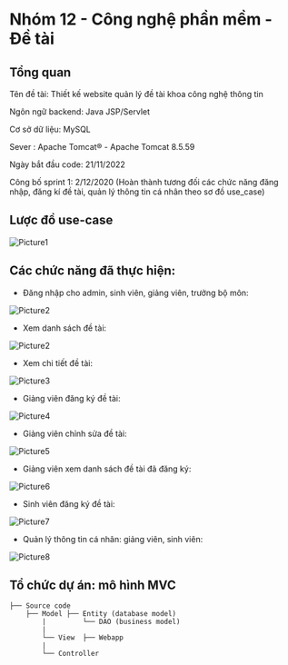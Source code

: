 # Nhóm 12 - Công nghệ phần mềm - Đề tài

## Tổng quan

Tên đề tài: Thiết kế website quản lý đề tài khoa công nghệ thông tin

Ngôn ngữ backend: Java JSP/Servlet

Cơ sở dữ liệu: MySQL

Sever : Apache Tomcat® - Apache Tomcat 8.5.59

Ngày bắt đầu code: 21/11/2022

Công bố sprint 1: 2/12/2020 (Hoàn thành tương đối các chức năng đăng nhập, đăng kí đề tài, quản lý thông tin cá nhân theo sơ đồ use_case)

## Lược đồ use-case
![Picture1](https://user-images.githubusercontent.com/94773081/205356032-8daf6d26-1237-4bb0-8849-236ea36ade22.png)

## Các chức năng đã thực hiện:
- Đăng nhập cho admin, sinh viên, giảng viên, trưởng bộ môn:

![Picture2](https://user-images.githubusercontent.com/94773081/205356057-02f828c6-2dd6-426d-a6ab-ffee89ee4f7e.png)

- Xem danh sách đề tài:

![Picture2](https://user-images.githubusercontent.com/94773081/205356105-eec9f724-1a8c-43aa-b9e3-c4241310b711.png)

- Xem chi tiết đề tài:

![Picture3](https://user-images.githubusercontent.com/94773081/205356120-951d4031-af7b-4f1b-8509-38d9c29cfedf.png)

- Giảng viên đăng ký đề tài:

![Picture4](https://user-images.githubusercontent.com/94773081/205356132-c38d1d8c-0a36-46b6-bcc9-8e474f3a530a.png)

- Giảng viên chỉnh sửa đề tài:

![Picture5](https://user-images.githubusercontent.com/94773081/205356139-619400f1-c15d-43a6-b9f5-af99f76348df.png)

- Giảng viên xem danh sách đề tài đã đăng ký:

![Picture6](https://user-images.githubusercontent.com/94773081/205356148-4faede91-2615-461b-bb88-a4e1c5858d94.png)

- Sinh viên đăng ký đề tài:

![Picture7](https://user-images.githubusercontent.com/94773081/205356155-3faf98db-3034-47cc-b064-b51030d683a6.png)

- Quản lý thông tin cá nhân: giảng viên, sinh viên:

![Picture8](https://user-images.githubusercontent.com/94773081/205356167-9aaf27ff-b4f3-4113-bd1e-c60181933782.png)

## Tổ chức dự án: mô hình MVC

```
├── Source code
   	├── Model ├── Entity (database model)
        |         └── DAO (business model)
        |
        └── View  ├── Webapp
        |
        └── Controller
```

